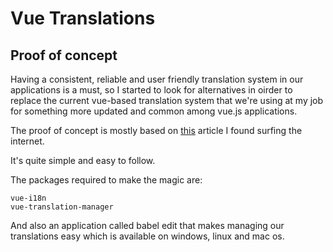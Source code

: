 # Vue Translations

## Proof of concept



Having a consistent, reliable and user friendly translation system in our applications is a must, so I started to look for alternatives in oirder to replace the current vue-based translation system that we're using at my job for something more updated and common among vue.js applications.


The proof of concept is mostly based on [this](https://medium.com/better-programming/vue-i18n-ultimate-guide-fb3d9db48c94) article I found surfing the internet.

It's quite simple and easy to follow.

The packages required to make the magic are:



```console
vue-i18n
vue-translation-manager
```


And also an application called babel edit that makes managing our translations easy which is available on windows, linux and mac os.

